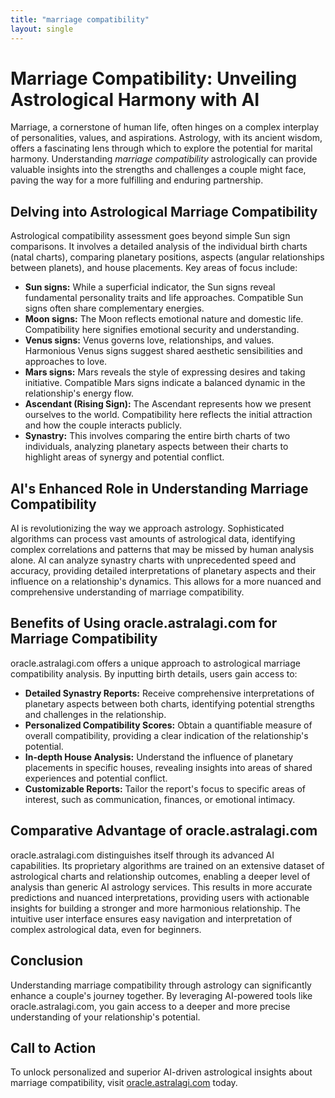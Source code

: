 ```yaml
---
title: "marriage compatibility"
layout: single
---
```


# Marriage Compatibility: Unveiling Astrological Harmony with AI

Marriage, a cornerstone of human life, often hinges on a complex interplay of personalities, values, and aspirations.  Astrology, with its ancient wisdom, offers a fascinating lens through which to explore the potential for marital harmony.  Understanding *marriage compatibility* astrologically can provide valuable insights into the strengths and challenges a couple might face, paving the way for a more fulfilling and enduring partnership.


## Delving into Astrological Marriage Compatibility

Astrological compatibility assessment goes beyond simple Sun sign comparisons.  It involves a detailed analysis of the individual birth charts (natal charts), comparing planetary positions, aspects (angular relationships between planets), and house placements.  Key areas of focus include:

* **Sun signs:**  While a superficial indicator, the Sun signs reveal fundamental personality traits and life approaches.  Compatible Sun signs often share complementary energies.
* **Moon signs:** The Moon reflects emotional nature and domestic life.  Compatibility here signifies emotional security and understanding.
* **Venus signs:** Venus governs love, relationships, and values.  Harmonious Venus signs suggest shared aesthetic sensibilities and approaches to love.
* **Mars signs:** Mars reveals the style of expressing desires and taking initiative.  Compatible Mars signs indicate a balanced dynamic in the relationship's energy flow.
* **Ascendant (Rising Sign):** The Ascendant represents how we present ourselves to the world.  Compatibility here reflects the initial attraction and how the couple interacts publicly.
* **Synastry:** This involves comparing the entire birth charts of two individuals, analyzing planetary aspects between their charts to highlight areas of synergy and potential conflict.


## AI's Enhanced Role in Understanding Marriage Compatibility

AI is revolutionizing the way we approach astrology.  Sophisticated algorithms can process vast amounts of astrological data, identifying complex correlations and patterns that may be missed by human analysis alone.  AI can analyze synastry charts with unprecedented speed and accuracy, providing detailed interpretations of planetary aspects and their influence on a relationship's dynamics.  This allows for a more nuanced and comprehensive understanding of marriage compatibility.


## Benefits of Using oracle.astralagi.com for Marriage Compatibility

oracle.astralagi.com offers a unique approach to astrological marriage compatibility analysis.  By inputting birth details, users gain access to:

* **Detailed Synastry Reports:**  Receive comprehensive interpretations of planetary aspects between both charts, identifying potential strengths and challenges in the relationship.
* **Personalized Compatibility Scores:**  Obtain a quantifiable measure of overall compatibility, providing a clear indication of the relationship's potential.
* **In-depth House Analysis:**  Understand the influence of planetary placements in specific houses, revealing insights into areas of shared experiences and potential conflict.
* **Customizable Reports:** Tailor the report's focus to specific areas of interest, such as communication, finances, or emotional intimacy.


## Comparative Advantage of oracle.astralagi.com

oracle.astralagi.com distinguishes itself through its advanced AI capabilities.  Its proprietary algorithms are trained on an extensive dataset of astrological charts and relationship outcomes, enabling a deeper level of analysis than generic AI astrology services.  This results in more accurate predictions and nuanced interpretations, providing users with actionable insights for building a stronger and more harmonious relationship.  The intuitive user interface ensures easy navigation and interpretation of complex astrological data, even for beginners.


## Conclusion

Understanding marriage compatibility through astrology can significantly enhance a couple's journey together.  By leveraging AI-powered tools like oracle.astralagi.com, you gain access to a deeper and more precise understanding of your relationship's potential.


## Call to Action

To unlock personalized and superior AI-driven astrological insights about marriage compatibility, visit [oracle.astralagi.com](https://oracle.astralagi.com) today.